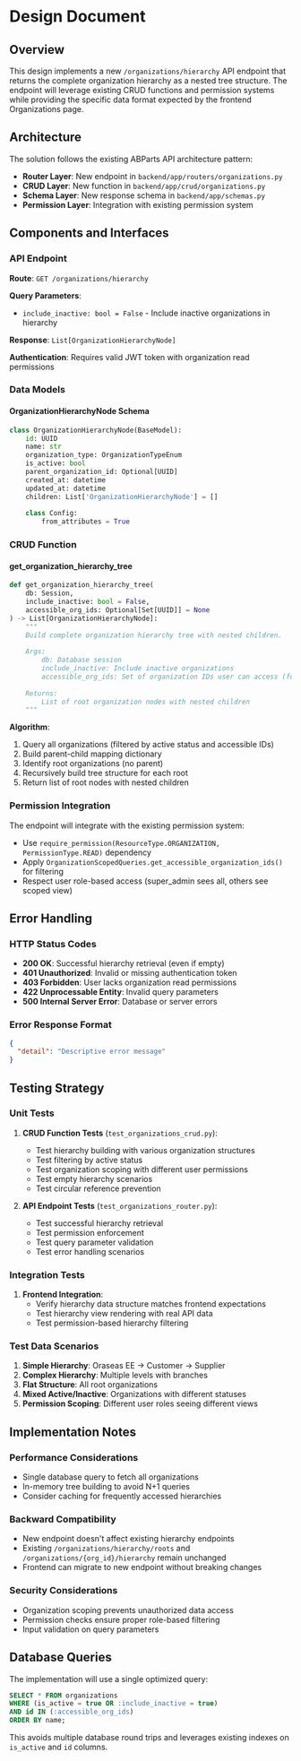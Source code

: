 # Design Document

## Overview

This design implements a new `/organizations/hierarchy` API endpoint that returns the complete organization hierarchy as a nested tree structure. The endpoint will leverage existing CRUD functions and permission systems while providing the specific data format expected by the frontend Organizations page.

## Architecture

The solution follows the existing ABParts API architecture pattern:

- **Router Layer**: New endpoint in `backend/app/routers/organizations.py`
- **CRUD Layer**: New function in `backend/app/crud/organizations.py` 
- **Schema Layer**: New response schema in `backend/app/schemas.py`
- **Permission Layer**: Integration with existing permission system

## Components and Interfaces

### API Endpoint

**Route**: `GET /organizations/hierarchy`

**Query Parameters**:
- `include_inactive: bool = False` - Include inactive organizations in hierarchy

**Response**: `List[OrganizationHierarchyNode]`

**Authentication**: Requires valid JWT token with organization read permissions

### Data Models

#### OrganizationHierarchyNode Schema

```python
class OrganizationHierarchyNode(BaseModel):
    id: UUID
    name: str
    organization_type: OrganizationTypeEnum
    is_active: bool
    parent_organization_id: Optional[UUID]
    created_at: datetime
    updated_at: datetime
    children: List['OrganizationHierarchyNode'] = []
    
    class Config:
        from_attributes = True
```

### CRUD Function

#### get_organization_hierarchy_tree

```python
def get_organization_hierarchy_tree(
    db: Session, 
    include_inactive: bool = False,
    accessible_org_ids: Optional[Set[UUID]] = None
) -> List[OrganizationHierarchyNode]:
    """
    Build complete organization hierarchy tree with nested children.
    
    Args:
        db: Database session
        include_inactive: Include inactive organizations
        accessible_org_ids: Set of organization IDs user can access (for scoping)
    
    Returns:
        List of root organization nodes with nested children
    """
```

**Algorithm**:
1. Query all organizations (filtered by active status and accessible IDs)
2. Build parent-child mapping dictionary
3. Identify root organizations (no parent)
4. Recursively build tree structure for each root
5. Return list of root nodes with nested children

### Permission Integration

The endpoint will integrate with the existing permission system:

- Use `require_permission(ResourceType.ORGANIZATION, PermissionType.READ)` dependency
- Apply `OrganizationScopedQueries.get_accessible_organization_ids()` for filtering
- Respect user role-based access (super_admin sees all, others see scoped view)

## Error Handling

### HTTP Status Codes

- **200 OK**: Successful hierarchy retrieval (even if empty)
- **401 Unauthorized**: Invalid or missing authentication token
- **403 Forbidden**: User lacks organization read permissions
- **422 Unprocessable Entity**: Invalid query parameters
- **500 Internal Server Error**: Database or server errors

### Error Response Format

```json
{
  "detail": "Descriptive error message"
}
```

## Testing Strategy

### Unit Tests

1. **CRUD Function Tests** (`test_organizations_crud.py`):
   - Test hierarchy building with various organization structures
   - Test filtering by active status
   - Test organization scoping with different user permissions
   - Test empty hierarchy scenarios
   - Test circular reference prevention

2. **API Endpoint Tests** (`test_organizations_router.py`):
   - Test successful hierarchy retrieval
   - Test permission enforcement
   - Test query parameter validation
   - Test error handling scenarios

### Integration Tests

1. **Frontend Integration**:
   - Verify hierarchy data structure matches frontend expectations
   - Test hierarchy view rendering with real API data
   - Test permission-based hierarchy filtering

### Test Data Scenarios

1. **Simple Hierarchy**: Oraseas EE → Customer → Supplier
2. **Complex Hierarchy**: Multiple levels with branches
3. **Flat Structure**: All root organizations
4. **Mixed Active/Inactive**: Organizations with different statuses
5. **Permission Scoping**: Different user roles seeing different views

## Implementation Notes

### Performance Considerations

- Single database query to fetch all organizations
- In-memory tree building to avoid N+1 queries
- Consider caching for frequently accessed hierarchies

### Backward Compatibility

- New endpoint doesn't affect existing hierarchy endpoints
- Existing `/organizations/hierarchy/roots` and `/organizations/{org_id}/hierarchy` remain unchanged
- Frontend can migrate to new endpoint without breaking changes

### Security Considerations

- Organization scoping prevents unauthorized data access
- Permission checks ensure proper role-based filtering
- Input validation on query parameters

## Database Queries

The implementation will use a single optimized query:

```sql
SELECT * FROM organizations 
WHERE (is_active = true OR :include_inactive = true)
AND id IN (:accessible_org_ids)
ORDER BY name;
```

This avoids multiple database round trips and leverages existing indexes on `is_active` and `id` columns.